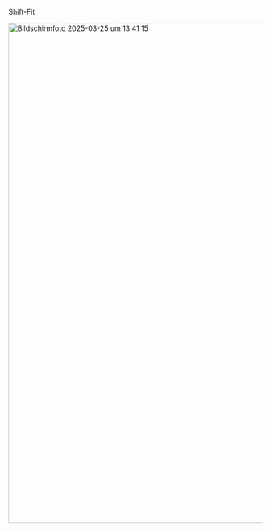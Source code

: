 Shift-Fit


<img width="990" alt="Bildschirmfoto 2025-03-25 um 13 41 15" src="https://github.com/user-attachments/assets/80a1072f-8611-4050-a001-5177e3e797c7" />
